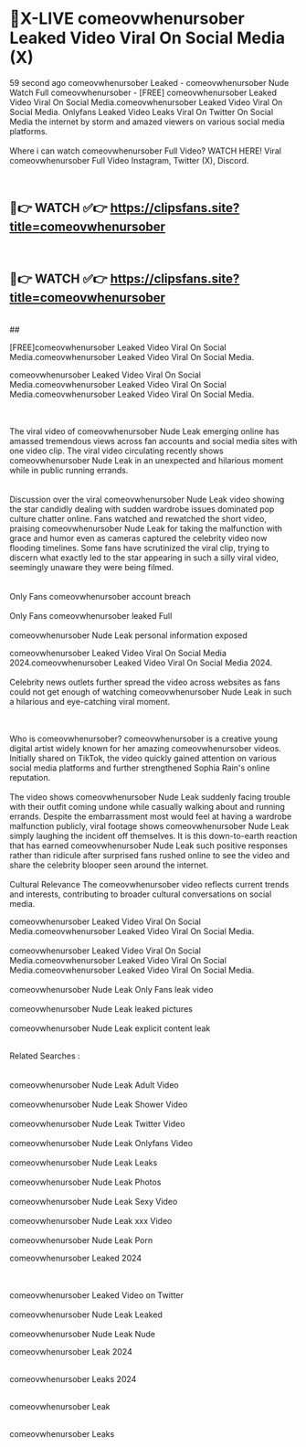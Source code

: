 # 🔴X-LIVE comeovwhenursober Leaked Video Viral On Social Media (X)<br>


59 second ago comeovwhenursober Leaked  - comeovwhenursober Nude  Watch Full comeovwhenursober - [FREE] comeovwhenursober Leaked Video Viral On Social Media.comeovwhenursober Leaked Video Viral On Social Media.   Onlyfans Leaked Video Leaks Viral On Twitter On Social Media the internet by storm and amazed viewers on various social media platforms. <br><br>
Where i can watch comeovwhenursober Full Video? WATCH HERE! Viral comeovwhenursober Full Video Instagram, Twitter (X), Discord. <br>


 <br>

##  🔴👉 WATCH ✅👉  <a href="https://clipsfans.site?title=comeovwhenursober&ref=git">https://clipsfans.site?title=comeovwhenursober</a> <br>
  <br>

##  🔴👉 WATCH ✅👉  <a href="https://clipsfans.site?title=comeovwhenursober&ref=git">https://clipsfans.site?title=comeovwhenursober</a> <br>
  <br>
  ##



[FREE]comeovwhenursober Leaked Video Viral On Social Media.comeovwhenursober Leaked Video Viral On Social Media. <br>

comeovwhenursober Leaked Video Viral On Social Media.comeovwhenursober Leaked Video Viral On Social Media.comeovwhenursober Leaked Video Viral On Social Media. <br>


  <br>

  <br>
The viral video of comeovwhenursober Nude Leak emerging online has amassed tremendous views across fan accounts and social media sites with one video clip. The viral video circulating recently shows comeovwhenursober Nude Leak in an unexpected and hilarious moment while in public running errands.<br>
<br>


<br>
Discussion over the viral comeovwhenursober Nude Leak video showing the star candidly dealing with sudden wardrobe issues dominated pop culture chatter online. Fans watched and rewatched the short video, praising comeovwhenursober Nude Leak for taking the malfunction with grace and humor even as cameras captured the celebrity video now flooding timelines. Some fans have scrutinized the viral clip, trying to discern what exactly led to the star appearing in such a silly viral video, seemingly unaware they were being filmed.<br>
<br>
<br> 
Only Fans comeovwhenursober account breach<br>
<br>
Only Fans comeovwhenursober leaked Full <br>
<br>
comeovwhenursober Nude Leak personal information exposed<br>

comeovwhenursober Leaked Video Viral On Social Media 2024.comeovwhenursober Leaked Video Viral On Social Media 2024. <br>
<br>
Celebrity news outlets further spread the video across websites as fans could not get enough of watching comeovwhenursober Nude Leak in such a hilarious and eye-catching viral moment.<br>
<br>

<br>
Who is comeovwhenursober? comeovwhenursober is a creative young digital artist widely known for her amazing comeovwhenursober videos. Initially shared on TikTok, the video quickly gained attention on various social media platforms and further strengthened Sophia Rain's online reputation.<br>
<br>
The video shows comeovwhenursober Nude Leak suddenly facing trouble with their outfit coming undone while casually walking about and running errands. Despite the embarrassment most would feel at having a wardrobe malfunction publicly, viral footage shows comeovwhenursober Nude Leak simply laughing the incident off themselves. It is this down-to-earth reaction that has earned comeovwhenursober Nude Leak such positive responses rather than ridicule after surprised fans rushed online to see the video and share the celebrity blooper seen around the internet.<br>
<br>
Cultural Relevance The comeovwhenursober video reflects current trends and interests, contributing to broader cultural conversations on social media.<br>

comeovwhenursober Leaked Video Viral On Social Media.comeovwhenursober Leaked Video Viral On Social Media.<br>
<br>
comeovwhenursober Leaked Video Viral On Social Media.comeovwhenursober Leaked Video Viral On Social Media.comeovwhenursober Leaked Video Viral On Social Media.<br>
<br>
comeovwhenursober Nude Leak Only Fans leak video<br>
<br>
comeovwhenursober Nude Leak leaked pictures<br>
<br>
comeovwhenursober Nude Leak explicit content leak<br>


<br>
Related Searches :<br>
<br>

<br>
comeovwhenursober Nude Leak Adult Video<br>
<br>
comeovwhenursober Nude Leak Shower Video<br>
<br>
comeovwhenursober Nude Leak Twitter Video<br>
<br>
comeovwhenursober Nude Leak Onlyfans Video<br>
<br>
comeovwhenursober Nude Leak Leaks<br>
<br>
comeovwhenursober Nude Leak Photos<br>

<br>
comeovwhenursober Nude Leak Sexy Video<br>
<br>
comeovwhenursober Nude Leak xxx Video<br>
<br>
comeovwhenursober Nude Leak Porn<br>

comeovwhenursober  Leaked 2024 <br> <br>
<br>

comeovwhenursober Leaked Video on Twitter <br>
<br>
comeovwhenursober Nude Leak Leaked<br>
<br>
comeovwhenursober Nude Leak Nude<br>


comeovwhenursober  Leak 2024 <br> <br>



comeovwhenursober  Leaks 2024 <br> <br>



 
comeovwhenursober  Leak<br> <br>



comeovwhenursober  Leaks<br> <br>





</p>




 



</p>










